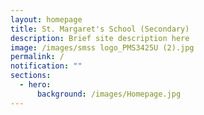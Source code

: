```yaml
---
layout: homepage
title: St. Margaret's School (Secondary)
description: Brief site description here
image: /images/smss logo_PMS3425U (2).jpg
permalink: /
notification: ""
sections:
  - hero:
      background: /images/Homepage.jpg
---
```


